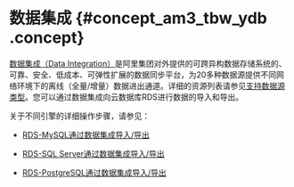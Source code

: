 # 数据集成 {#concept_am3_tbw_ydb .concept}

[数据集成（Data Integration）](https://help.aliyun.com/document_detail/47677.html)是阿里集团对外提供的可跨异构数据存储系统的、可靠、安全、低成本、可弹性扩展的数据同步平台，为20多种数据源提供不同网络环境下的离线（全量/增量）数据进出通道。详细的资源列表请参见[支持数据源类型](https://help.aliyun.com/document_detail/53008.html)。您可以通过数据集成向云数据库RDS进行数据的导入和导出。

关于不同引擎的详细操作步骤，请参见：

-   [RDS-MySQL通过数据集成导入/导出](https://help.aliyun.com/document_detail/59171.html)

-   [RDS-SQL Server通过数据集成导入/导出](https://help.aliyun.com/document_detail/59198.html)

-   [RDS-PostgreSQL通过数据集成导入/导出](https://help.aliyun.com/document_detail/59197.html)


